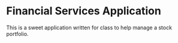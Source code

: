 # Financial Services Application
This is a sweet application written for class to help manage a stock portfolio.